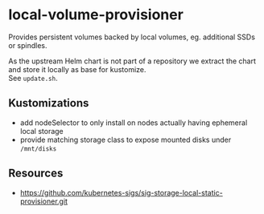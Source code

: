 # local-volume-provisioner
Provides persistent volumes backed by local volumes, eg. additional SSDs or spindles.  

As the upstream Helm chart is not part of a repository we extract the chart and store it locally as base for kustomize.  
See `update.sh`.

## Kustomizations
- add nodeSelector to only install on nodes actually having ephemeral local storage
- provide matching storage class to expose mounted disks under `/mnt/disks`

## Resources
- https://github.com/kubernetes-sigs/sig-storage-local-static-provisioner.git
